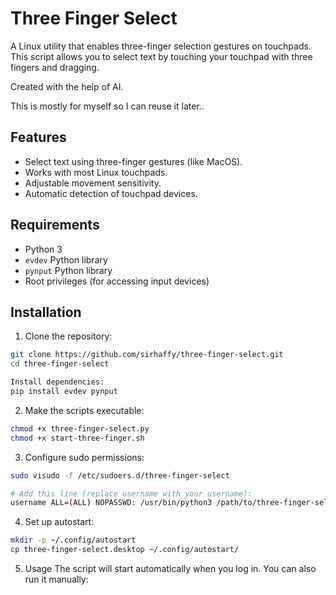 # Three Finger Select

A Linux utility that enables three-finger selection gestures on touchpads. This script allows you to select text by touching your touchpad with three fingers and dragging.

Created with the help of AI.

This is mostly for myself so I can reuse it later.. 

## Features

- Select text using three-finger gestures (like MacOS).
- Works with most Linux touchpads.
- Adjustable movement sensitivity.
- Automatic detection of touchpad devices.

## Requirements

- Python 3
- `evdev` Python library
- `pynput` Python library
- Root privileges (for accessing input devices)

## Installation

1. Clone the repository:
```bash
git clone https://github.com/sirhaffy/three-finger-select.git
cd three-finger-select

Install dependencies:
pip install evdev pynput
```

2. Make the scripts executable:
```bash
chmod +x three-finger-select.py
chmod +x start-three-finger.sh
```

3. Configure sudo permissions:
```bash
sudo visudo -f /etc/sudoers.d/three-finger-select

# Add this line (replace username with your username):
username ALL=(ALL) NOPASSWD: /usr/bin/python3 /path/to/three-finger-select.py
```

4. Set up autostart:
```bash
mkdir -p ~/.config/autostart
cp three-finger-select.desktop ~/.config/autostart/
```

5. Usage
The script will start automatically when you log in. You can also run it manually:

